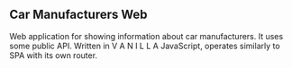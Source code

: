 ## Car Manufacturers Web

Web application for showing information about car manufacturers.
It uses some public API.
Written in  V A N I L L A  JavaScript, operates similarly to SPA with its own router.
